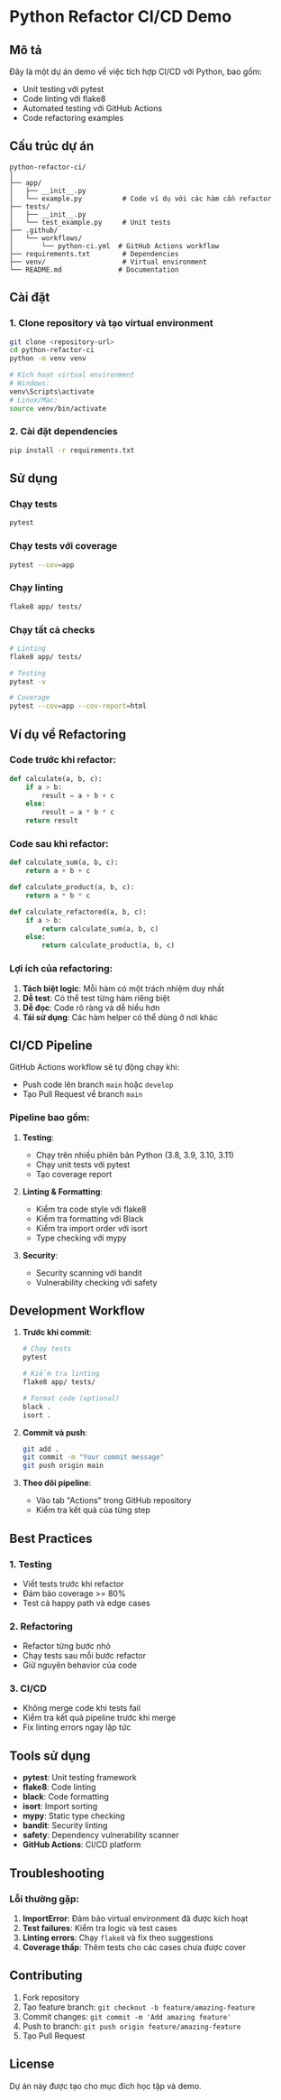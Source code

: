 # Python Refactor CI/CD Demo

## Mô tả

Đây là một dự án demo về việc tích hợp CI/CD với Python, bao gồm:
- Unit testing với pytest
- Code linting với flake8
- Automated testing với GitHub Actions
- Code refactoring examples

## Cấu trúc dự án

```
python-refactor-ci/
│
├── app/
│   ├── __init__.py
│   └── example.py          # Code ví dụ với các hàm cần refactor
├── tests/
│   ├── __init__.py
│   └── test_example.py     # Unit tests
├── .github/
│   └── workflows/
│       └── python-ci.yml  # GitHub Actions workflow
├── requirements.txt        # Dependencies
├── venv/                   # Virtual environment
└── README.md              # Documentation

```

## Cài đặt

### 1. Clone repository và tạo virtual environment

```bash
git clone <repository-url>
cd python-refactor-ci
python -m venv venv

# Kích hoạt virtual environment
# Windows:
venv\Scripts\activate
# Linux/Mac:
source venv/bin/activate
```

### 2. Cài đặt dependencies

```bash
pip install -r requirements.txt
```

## Sử dụng

### Chạy tests

```bash
pytest
```

### Chạy tests với coverage

```bash
pytest --cov=app
```

### Chạy linting

```bash
flake8 app/ tests/
```

### Chạy tất cả checks

```bash
# Linting
flake8 app/ tests/

# Testing
pytest -v

# Coverage
pytest --cov=app --cov-report=html
```

## Ví dụ về Refactoring

### Code trước khi refactor:

```python
def calculate(a, b, c):
    if a > b:
        result = a + b + c
    else:
        result = a * b * c
    return result
```

### Code sau khi refactor:

```python
def calculate_sum(a, b, c):
    return a + b + c

def calculate_product(a, b, c):
    return a * b * c

def calculate_refactored(a, b, c):
    if a > b:
        return calculate_sum(a, b, c)
    else:
        return calculate_product(a, b, c)
```

### Lợi ích của refactoring:

1. **Tách biệt logic**: Mỗi hàm có một trách nhiệm duy nhất
2. **Dễ test**: Có thể test từng hàm riêng biệt
3. **Dễ đọc**: Code rõ ràng và dễ hiểu hơn
4. **Tái sử dụng**: Các hàm helper có thể dùng ở nơi khác

## CI/CD Pipeline

GitHub Actions workflow sẽ tự động chạy khi:
- Push code lên branch `main` hoặc `develop`
- Tạo Pull Request về branch `main`

### Pipeline bao gồm:

1. **Testing**:
   - Chạy trên nhiều phiên bản Python (3.8, 3.9, 3.10, 3.11)
   - Chạy unit tests với pytest
   - Tạo coverage report

2. **Linting & Formatting**:
   - Kiểm tra code style với flake8
   - Kiểm tra formatting với Black
   - Kiểm tra import order với isort
   - Type checking với mypy

3. **Security**:
   - Security scanning với bandit
   - Vulnerability checking với safety

## Development Workflow

1. **Trước khi commit**:
   ```bash
   # Chạy tests
   pytest
   
   # Kiểm tra linting
   flake8 app/ tests/
   
   # Format code (optional)
   black .
   isort .
   ```

2. **Commit và push**:
   ```bash
   git add .
   git commit -m "Your commit message"
   git push origin main
   ```

3. **Theo dõi pipeline**:
   - Vào tab "Actions" trong GitHub repository
   - Kiểm tra kết quả của từng step

## Best Practices

### 1. Testing
- Viết tests trước khi refactor
- Đảm bảo coverage >= 80%
- Test cả happy path và edge cases

### 2. Refactoring
- Refactor từng bước nhỏ
- Chạy tests sau mỗi bước refactor
- Giữ nguyên behavior của code

### 3. CI/CD
- Không merge code khi tests fail
- Kiểm tra kết quả pipeline trước khi merge
- Fix linting errors ngay lập tức

## Tools sử dụng

- **pytest**: Unit testing framework
- **flake8**: Code linting
- **black**: Code formatting
- **isort**: Import sorting
- **mypy**: Static type checking
- **bandit**: Security linting
- **safety**: Dependency vulnerability scanner
- **GitHub Actions**: CI/CD platform

## Troubleshooting

### Lỗi thường gặp:

1. **ImportError**: Đảm bảo virtual environment đã được kích hoạt
2. **Test failures**: Kiểm tra logic và test cases
3. **Linting errors**: Chạy `flake8` và fix theo suggestions
4. **Coverage thấp**: Thêm tests cho các cases chưa được cover

## Contributing

1. Fork repository
2. Tạo feature branch: `git checkout -b feature/amazing-feature`
3. Commit changes: `git commit -m 'Add amazing feature'`
4. Push to branch: `git push origin feature/amazing-feature`
5. Tạo Pull Request

## License

Dự án này được tạo cho mục đích học tập và demo.